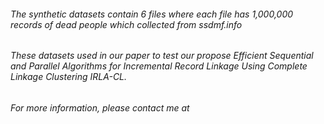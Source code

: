 ###### The synthetic datasets contain 6 files where each file has 1,000,000 records of dead people which collected from ssdmf.info 
###### These datasets used in our paper to test our propose Efficient Sequential and Parallel Algorithms for Incremental Record Linkage Using Complete Linkage Clustering IRLA-CL.
###### For more information, please contact me at 
